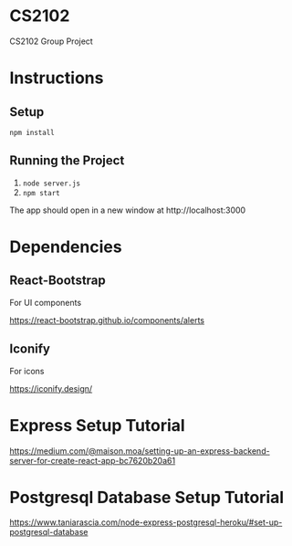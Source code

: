 # CS2102

CS2102 Group Project

# Instructions

## Setup

`npm install`

## Running the Project

1. `node server.js`
2. `npm start`

The app should open in a new window at http://localhost:3000

# Dependencies

## React-Bootstrap

For UI components

https://react-bootstrap.github.io/components/alerts

## Iconify

For icons

https://iconify.design/

# Express Setup Tutorial

https://medium.com/@maison.moa/setting-up-an-express-backend-server-for-create-react-app-bc7620b20a61

# Postgresql Database Setup Tutorial

https://www.taniarascia.com/node-express-postgresql-heroku/#set-up-postgresql-database
